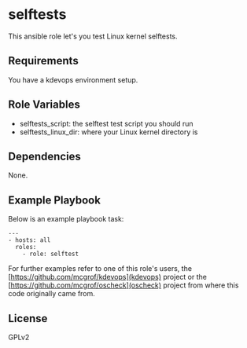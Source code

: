 selftests
=========

This ansible role let's you test Linux kernel selftests.

Requirements
------------

You have a kdevops environment setup.

Role Variables
--------------

  * selftests_script: the selftest test script you should run
  * selftests_linux_dir: where your Linux kernel directory is

Dependencies
------------

None.

Example Playbook
----------------

Below is an example playbook task:

```
---
- hosts: all
  roles:
    - role: selftest
```

For further examples refer to one of this role's users, the
[https://github.com/mcgrof/kdevops](kdevops) project or the
[https://github.com/mcgrof/oscheck](oscheck) project from where
this code originally came from.

License
-------

GPLv2
